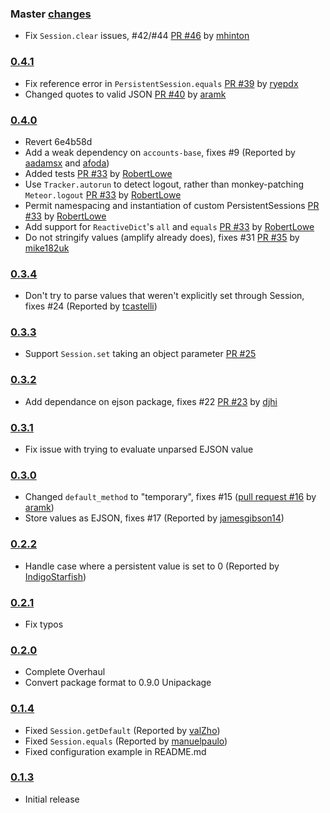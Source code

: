 ### Master [changes](https://github.com/okgrow/meteor-persistent-session/compare/v0.4.1...master)

 * Fix `Session.clear` issues, #42/#44 [PR #46](https://github.com/okgrow/meteor-persistent-session/pull/46) by [mhinton](https://github.com/mhinton)

### [0.4.1](https://github.com/okgrow/meteor-persistent-session/compare/v0.4.0...v0.4.1)

 * Fix reference error in `PersistentSession.equals` [PR #39](https://github.com/okgrow/meteor-persistent-session/pull/39) by [ryepdx](https://github.com/ryepdx)
 * Changed quotes to valid JSON [PR #40](https://github.com/okgrow/meteor-persistent-session/pull/40) by [aramk](https://github.com/aramk)

### [0.4.0](https://github.com/okgrow/meteor-persistent-session/compare/v0.3.4...v0.4.0)

 * Revert 6e4b58d
 * Add a weak dependency on `accounts-base`, fixes #9 (Reported by [aadamsx](https://github.com/aadamsx) and [afoda](https://github.com/afoda))
 * Added tests [PR #33](https://github.com/okgrow/meteor-persistent-session/pull/33) by [RobertLowe](https://github.com/RobertLowe)
 * Use `Tracker.autorun` to detect logout, rather than monkey-patching `Meteor.logout` [PR #33](https://github.com/okgrow/meteor-persistent-session/pull/33) by [RobertLowe](https://github.com/RobertLowe)
 * Permit namespacing and instantiation of custom PersistentSessions [PR #33](https://github.com/okgrow/meteor-persistent-session/pull/33) by [RobertLowe](https://github.com/RobertLowe)
 * Add support for `ReactiveDict`'s `all` and `equals` [PR #33](https://github.com/okgrow/meteor-persistent-session/pull/33) by [RobertLowe](https://github.com/RobertLowe)
 * Do not stringify values (amplify already does), fixes #31 [PR #35](https://github.com/okgrow/meteor-persistent-session/pull/35) by [mike182uk](https://github.com/mike182uk)

### [0.3.4](https://github.com/okgrow/meteor-persistent-session/compare/v0.3.3...v0.3.4)

 * Don't try to parse values that weren't explicitly set through Session, fixes #24 (Reported by [tcastelli](https://github.com/tcastelli))

### [0.3.3](https://github.com/okgrow/meteor-persistent-session/compare/v0.3.2...v0.3.3)

 * Support `Session.set` taking an object parameter [PR #25](https://github.com/okgrow/meteor-persistent-session/pull/25)

### [0.3.2](https://github.com/okgrow/meteor-persistent-session/compare/v0.3.1...v0.3.2)

 * Add dependance on ejson package, fixes #22 [PR #23](https://github.com/okgrow/meteor-persistent-session/pull/23) by [djhi](https://github.com/djhi)

### [0.3.1](https://github.com/okgrow/meteor-persistent-session/compare/v0.3.0...v0.3.1)

 * Fix issue with trying to evaluate unparsed EJSON value

### [0.3.0](https://github.com/okgrow/meteor-persistent-session/compare/v0.2.2...v0.3.0)

 * Changed `default_method` to "temporary", fixes #15 ([pull request #16](https://github.com/okgrow/meteor-persistent-session/pull/16) by [aramk](https://github.com/aramk))
 * Store values as EJSON, fixes #17 (Reported by [jamesgibson14](https://github.com/jamesgibson14))

### [0.2.2](https://github.com/okgrow/meteor-persistent-session/compare/v0.2.1...v0.2.2)

 * Handle case where a persistent value is set to 0 (Reported by [IndigoStarfish](https://github.com/IndigoStarfish))

### [0.2.1](https://github.com/okgrow/meteor-persistent-session/compare/v0.2.0...v0.2.1)

 * Fix typos

### [0.2.0](https://github.com/okgrow/meteor-persistent-session/compare/v0.1.4...v0.2.0)

 * Complete Overhaul
 * Convert package format to 0.9.0 Unipackage

### [0.1.4](https://github.com/okgrow/meteor-persistent-session/releases/tag/v0.1.4)

 * Fixed `Session.getDefault` (Reported by [valZho](https://github.com/valZho))
 * Fixed `Session.equals` (Reported by [manuelpaulo](https://github.com/manuelpaulo))
 * Fixed configuration example in README.md

### [0.1.3](https://github.com/okgrow/meteor-persistent-session/releases/tag/v0.1.3)

 * Initial release
